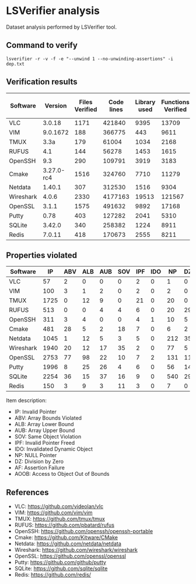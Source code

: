# LSVerifier analysis

Dataset analysis performed by LSVerifier tool.

## Command to verify

~~~
lsverifier -r -v -f -e "--unwind 1 --no-unwinding-assertions" -i dep.txt
~~~

## Verification results

| Software  | Version | Files Verified | Code lines | Library used | Functions Verified | Counterexamples | Overall time | Peak Memory Usage |
|-----------|------------|---------|---------|-------|--------|------|-----------|----------|
| VLC       | 3.0.18     | 1171    | 421840  | 9395  | 13709  | 72   | 1033.79s  | 20.09 MB |
| VIM       | 9.0.1672   | 188     | 366775  | 443   | 9611   | 110  | 554.56s   | 39.83MB  | 
| TMUX      | 3.3a       | 179     | 61004   | 1034  | 2168   | 1788 | 52218.45s | 43.12MB  |
| RUFUS     | 4.1        | 144     | 56278   | 1453  | 1615   | 576  | 283.95s   | 6.06MB   |
| OpenSSH   | 9.3        | 290     | 109791  | 3919  | 3183   | 338  | 873.27s   | 42.58MB  |
| Cmake     | 3.27.0-rc4 | 1516    | 324760  | 7710  | 11279  | 552  | 934.21s   | 37.07MB  |
| Netdata   | 1.40.1     | 307     | 312530  | 1516  | 9304   | 1318 | 51471.27s | 129.09MB |
| Wireshark | 4.0.6      | 2330    | 4177163 | 19513 | 121567 | 2141 | 59952.39s | 391.44MB |
| OpenSSL   | 3.1.1      | 1575    | 491632  | 9892  | 17168  | 3140 | 6046.63s  | 53.34MB  |
| Putty     | 0.78       | 403     | 127282  | 2041  | 5310   | 2472 | 66210.32s | 58.54MB  | 
| SQLite    | 3.42.0     | 340     | 258382  | 1224  | 8911   | 3265 | 2493.75s  | 33.22MB  |
| Redis     | 7.0.11     | 418     | 170673  | 2555  | 8211   | 187  | 727.76s   | 46.57MB  |
  

## Properties violated

| Software  | IP    | ABV   | ALB   | AUB   | SOV   | IPF   | IDO   | NP    | DZ    | AF    | AOOB  |
|-----------|-------|-------|-------|-------|-------|-------|-------|-------|-------|-------|-------|
| VLC       | 57    | 2     | 0     | 0     | 0     | 2     | 0     | 1     | 0     | 10    | 0     |
| VIM       | 100   | 3     | 1     | 2     | 0     | 2     | 0     | 2     | 0     | 0     | 0     |
| TMUX      | 1725  | 0     | 12    | 9     | 0     | 21    | 0     | 20    | 0     | 1     | 0     |
| RUFUS     | 513   | 0     | 0     | 4     | 4     | 6     | 0     | 20    | 29    | 0     | 0     |
| OpenSSH   | 311   | 3     | 4     | 0     | 0     | 4     | 1     | 10    | 5     | 0     | 0     |
| Cmake     | 481   | 28    | 5     | 2     | 18    | 7     | 0     | 6     | 2     | 3     | 0     |
| Netdata   | 1045  | 1     | 12    | 5     | 3     | 5     | 0     | 212   | 35    | 0     | 0     |
| Wireshark | 1940  | 20    | 12    | 17    | 35    | 2     | 0     | 77    | 5     | 27    | 6     |
| OpenSSL   | 2753  | 77    | 98    | 22    | 10    | 7     | 2     | 131   | 11    | 29    | 0     |
| Putty     | 1996  | 8     | 25    | 26    | 4     | 6     | 0     | 56    | 14    | 337   | 0     |
| SQLite    | 2254  | 36    | 15    | 37    | 16    | 9     | 0     | 540   | 29    | 326   | 3     |
| Redis     | 150   | 3     | 9     | 3     | 11    | 3     | 0     | 7     | 0     | 0     | 1     |

Item description:

* IP: Invalid Pointer
* ABV: Array Bounds Violated
* ALB: Array Lower Bound
* AUB: Array Upper Bound
* SOV: Same Object Violation
* IPF: Invalid Pointer Freed
* IDO: Invalidated Dynamic Object
* NP: NULL Pointer
* DZ: Division by Zero
* AF: Assertion Failure
* AOOB: Access to Object Out of Bounds


## References

* VLC: https://github.com/videolan/vlc
* VIM: https://github.com/vim/vim
* TMUX: https://github.com/tmux/tmux
* RUFUS: https://github.com/pbatard/rufus
* OpenSSH: https://github.com/openssh/openssh-portable
* Cmake: https://github.com/Kitware/CMake
* Netdata: https://github.com/netdata/netdata
* Wireshark: https://github.com/wireshark/wireshark
* OpenSSL: https://github.com/openssl/openssl
* Putty: https://github.com/github/putty
* SQLite: https://github.com/sqlite/sqlite
* Redis: https://github.com/redis/

